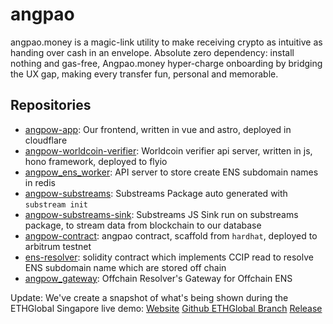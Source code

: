 # angpao

angpao.money is a magic-link utility to make receiving crypto as intuitive as handing over cash in an envelope. Absolute zero dependency: install nothing and gas-free, Angpao.money hyper-charge onboarding by bridging the UX gap, making every transfer fun, personal and memorable.

## Repositories

- [angpow-app](https://github.com/angpow-money/angpow-app): Our frontend, written in vue and astro, deployed in cloudflare
- [angpow-worldcoin-verifier](https://github.com/angpow-money/angpow-worldcoin-verifier): Worldcoin verifier api server, written in js, hono framework, deployed to flyio
- [angpow_ens_worker](https://github.com/angpow-money/angpow_ens_worker): API server to store create ENS subdomain names in redis
- [angpow-substreams](https://github.com/angpow-money/angpow-substreams): Substreams Package auto generated with `substream init`
- [angpow-substreams-sink](https://github.com/angpow-money/angpow-substreams-sink): Substreams JS Sink run on substreams package, to stream data from blockchain to our database
- [angpow-contract](https://github.com/angpow-money/angpow-contract): angpao contract, scaffold from `hardhat`, deployed to arbitrum testnet
- [ens-resolver](https://github.com/angpow-money/ens-resolver): solidity contract which implements CCIP read to resolve ENS subdomain name which are stored off chain
- [angpow_gateway](https://github.com/angpow-money/angpow_gateway): Offchain Resolver's Gateway for Offchain ENS

Update:
We've create a snapshot of what's being shown during the ETHGlobal Singapore live demo:
[Website](https://c796b384.angpow-app.pages.dev/)
[Github ETHGlobal Branch](https://github.com/angpow-money/angpow-app/tree/ethglobal)
[Release](https://github.com/angpow-money/angpow-app/releases/tag/ethglobal_demo)
